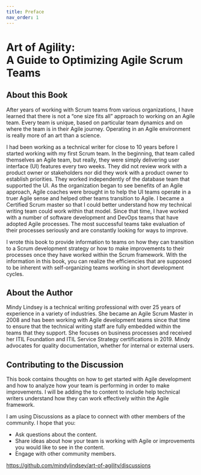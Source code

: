 ```yaml
---
title: Preface
nav_order: 1
---
```


# Art of Agility: <br/>A Guide to Optimizing Agile Scrum Teams

## About this Book
After years of working with Scrum teams from various organizations, I have learned that there is not a “one size fits all” approach to working on an Agile team. Every team is unique, based on particular team dynamics and on where the team is in their Agile journey. Operating in an Agile environment is really more of an art than a science.

I had been working as a technical writer for close to 10 years before I started working with my first Scrum team. In the beginning, that team called themselves an Agile team, but really, they were simply delivering user interface (UI) features every two weeks. They did not review work with a product owner or stakeholders nor did they work with a product owner to establish priorities. They worked independently of the database team that supported the UI. As the organization began to see benefits of an Agile approach, Agile coaches were brought in to help the UI teams operate in a truer Agile sense and helped other teams transition to Agile. I became a Certified Scrum master so that I could better understand how my technical writing team could work within that model. Since that time, I have worked with a number of software development and DevOps teams that have adopted Agile processes. The most successful teams take evaluation of their processes seriously and are constantly looking for ways to improve.

I wrote this book to provide information to teams on how they can transition to a Scrum development strategy or how to make improvements to their processes once they have worked within the Scrum framework. With the information in this book, you can realize the efficiencies that are supposed to be inherent with self-organizing teams working in short development cycles. 

## About the Author
Mindy Lindsey is a technical writing professional with over 25 years of experience in a variety of industries. She became an Agile Scrum Master in 2008 and has been working with Agile development teams since that time to ensure that the technical writing staff are fully embedded within the teams that they support. She focuses on business processes and received her ITIL Foundation and ITIL Service Strategy certifications in 2019. Mindy advocates for quality documentation, whether for internal or external users.

## Contributing to the Discussion
This book contains thoughts on how to get started with Agile development and how to analyze how your team is performing in order to make improvements. I will be adding the to content to include help technical writers understand how they can work effectively within the Agile framework.

I am using Discussions as a place to connect with other members of the community. I hope that you:

* Ask questions about the content.
* Share ideas about how your team is working with Agile or improvements you would like to see in the content.
* Engage with other community members.

<https://github.com/mindylindsey/art-of-agility/discussions>
